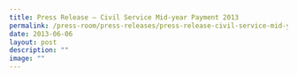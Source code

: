 ```yaml
---
title: Press Release – Civil Service Mid‑year Payment 2013
permalink: /press-room/press-releases/press-release-civil-service-mid-year-payment-2013/
date: 2013-06-06
layout: post
description: ""
image: ""
---
```

